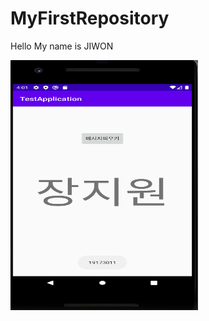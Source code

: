 # MyFirstRepository
Hello My name is JIWON

<img width="300" height="400" src="./png/캡스톤 2주차.PNG"></img>
